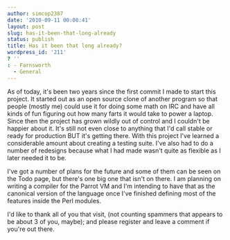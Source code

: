 ```yaml
---
author: simcop2387
date: '2010-09-11 00:00:41'
layout: post
slug: has-it-been-that-long-already
status: publish
title: Has it been that long already?
wordpress_id: '211'
? ''
: - Farnsworth
  - General
---
```


As of today, it's been two years since the first commit I made to
start this project. It started out as an open source clone of
another program so that people (mostly me) could use it for doing
some math on IRC and have all kinds of fun figuring out how many
farts it would take to power a laptop. Since then the project has
grown wildly out of control and I couldn't be happier about it.
It's still not even close to anything that I'd call stable or ready
for production BUT it's getting there. With this project I've
learned a considerable amount about creating a testing suite. I've
also had to do a number of redesigns because what I had made wasn't
quite as flexible as I later needed it to be.

I've got a number of plans for the future and some of them can be
seen on the Todo page, but there's one big one that isn't on there.
I am planning on writing a compiler for the Parrot VM and I'm
intending to have that as the canonical version of the language
once I've finished defining most of the features inside the Perl
modules.

I'd like to thank all of you that visit, (not counting spammers
that appears to be about 3 of you, maybe); and please register and
leave a comment if you're out there.



